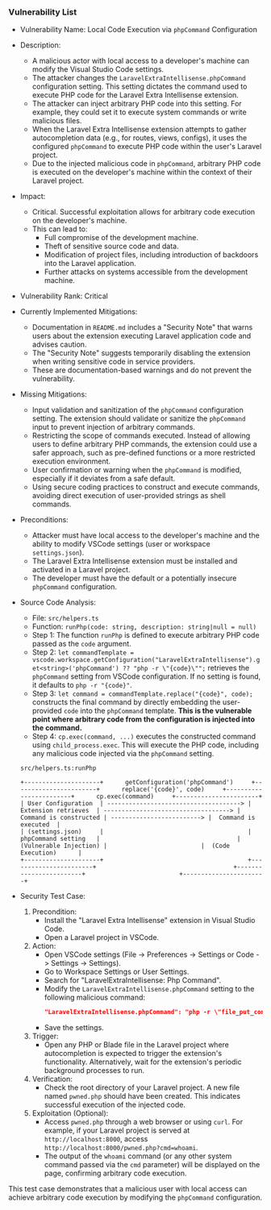 ### Vulnerability List

- Vulnerability Name: Local Code Execution via `phpCommand` Configuration
- Description:
    - A malicious actor with local access to a developer's machine can modify the Visual Studio Code settings.
    - The attacker changes the `LaravelExtraIntellisense.phpCommand` configuration setting. This setting dictates the command used to execute PHP code for the Laravel Extra Intellisense extension.
    - The attacker can inject arbitrary PHP code into this setting. For example, they could set it to execute system commands or write malicious files.
    - When the Laravel Extra Intellisense extension attempts to gather autocompletion data (e.g., for routes, views, configs), it uses the configured `phpCommand` to execute PHP code within the user's Laravel project.
    - Due to the injected malicious code in `phpCommand`, arbitrary PHP code is executed on the developer's machine within the context of their Laravel project.
- Impact:
    - Critical. Successful exploitation allows for arbitrary code execution on the developer's machine.
    - This can lead to:
        - Full compromise of the development machine.
        - Theft of sensitive source code and data.
        - Modification of project files, including introduction of backdoors into the Laravel application.
        - Further attacks on systems accessible from the development machine.
- Vulnerability Rank: Critical
- Currently Implemented Mitigations:
    - Documentation in `README.md` includes a "Security Note" that warns users about the extension executing Laravel application code and advises caution.
    - The "Security Note" suggests temporarily disabling the extension when writing sensitive code in service providers.
    - These are documentation-based warnings and do not prevent the vulnerability.
- Missing Mitigations:
    - Input validation and sanitization of the `phpCommand` configuration setting. The extension should validate or sanitize the `phpCommand` input to prevent injection of arbitrary commands.
    - Restricting the scope of commands executed. Instead of allowing users to define arbitrary PHP commands, the extension could use a safer approach, such as pre-defined functions or a more restricted execution environment.
    - User confirmation or warning when the `phpCommand` is modified, especially if it deviates from a safe default.
    - Using secure coding practices to construct and execute commands, avoiding direct execution of user-provided strings as shell commands.
- Preconditions:
    - Attacker must have local access to the developer's machine and the ability to modify VSCode settings (user or workspace `settings.json`).
    - The Laravel Extra Intellisense extension must be installed and activated in a Laravel project.
    - The developer must have the default or a potentially insecure `phpCommand` configuration.
- Source Code Analysis:
    - File: `src/helpers.ts`
    - Function: `runPhp(code: string, description: string|null = null)`
    - Step 1: The function `runPhp` is defined to execute arbitrary PHP code passed as the `code` argument.
    - Step 2:  `let commandTemplate = vscode.workspace.getConfiguration("LaravelExtraIntellisense").get<string>('phpCommand') ?? "php -r \"{code}\"";` retrieves the `phpCommand` setting from VSCode configuration. If no setting is found, it defaults to `php -r "{code}"`.
    - Step 3: `let command = commandTemplate.replace("{code}", code);` constructs the final command by directly embedding the user-provided `code` into the `phpCommand` template. **This is the vulnerable point where arbitrary code from the configuration is injected into the command.**
    - Step 4: `cp.exec(command, ...)` executes the constructed command using `child_process.exec`. This will execute the PHP code, including any malicious code injected via the `phpCommand` setting.

    ```
    src/helpers.ts:runPhp

    +---------------------+      getConfiguration('phpCommand')     +-----------------------+      replace('{code}', code)     +------------------------+      cp.exec(command)     +-----------------------+
    | User Configuration  | -------------------------------------> |  Extension retrieves  | -----------------------------------> | Command is constructed | -------------------------> |  Command is executed  |
    | (settings.json)     |                                        |  phpCommand setting   |                                      | (Vulnerable Injection) |                          |  (Code Execution)      |
    +---------------------+                                        +-----------------------+                                      +------------------------+                          +-----------------------+
    ```

- Security Test Case:
    1. Precondition:
        - Install the "Laravel Extra Intellisense" extension in Visual Studio Code.
        - Open a Laravel project in VSCode.
    2. Action:
        - Open VSCode settings (File -> Preferences -> Settings or Code -> Settings -> Settings).
        - Go to Workspace Settings or User Settings.
        - Search for "LaravelExtraIntellisense: Php Command".
        - Modify the `LaravelExtraIntellisense.phpCommand` setting to the following malicious command:
          ```json
          "LaravelExtraIntellisense.phpCommand": "php -r \"file_put_contents('pwned.php', '<?php echo '<pre>'; system(\$_GET['cmd']); echo '</pre>'; ?>');\""
          ```
        - Save the settings.
    3. Trigger:
        - Open any PHP or Blade file in the Laravel project where autocompletion is expected to trigger the extension's functionality. Alternatively, wait for the extension's periodic background processes to run.
    4. Verification:
        - Check the root directory of your Laravel project. A new file named `pwned.php` should have been created. This indicates successful execution of the injected code.
    5. Exploitation (Optional):
        - Access `pwned.php` through a web browser or using `curl`. For example, if your Laravel project is served at `http://localhost:8000`, access `http://localhost:8000/pwned.php?cmd=whoami`.
        - The output of the `whoami` command (or any other system command passed via the `cmd` parameter) will be displayed on the page, confirming arbitrary code execution.

This test case demonstrates that a malicious user with local access can achieve arbitrary code execution by modifying the `phpCommand` configuration.
